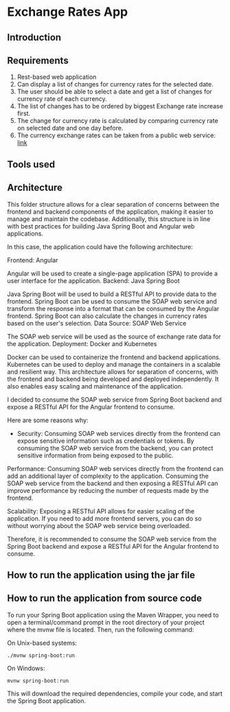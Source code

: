 # Exchange Rates App

## Introduction

## Requirements

1. Rest-based web application
2. Can display a list of changes for currency rates for the selected date.
3. The user should be able to select a date and get a list of changes for currency rate of each currency.
4. The list of changes has to be ordered by biggest Exchange rate increase first.
5. The change for currency rate is calculated by comparing currency rate on selected date and one day before.
6. The currency exchange rates can be taken from a public web service:
   [link](http://www.lb.lt/webservices/ExchangeRates/ExchangeRates.asmx?op=getExchangeRatesByDate)

## Tools used

## Architecture
This folder structure allows for a clear separation of concerns between the frontend and backend components of the application, making it easier to manage and maintain the codebase. Additionally, this structure is in line with best practices for building Java Spring Boot and Angular web applications.

In this case, the application could have the following architecture:

Frontend: Angular

Angular will be used to create a single-page application (SPA) to provide a user interface for the application.
Backend: Java Spring Boot

Java Spring Boot will be used to build a RESTful API to provide data to the frontend.
Spring Boot can be used to consume the SOAP web service and transform the response into a format that can be consumed by the Angular frontend.
Spring Boot can also calculate the changes in currency rates based on the user's selection.
Data Source: SOAP Web Service

The SOAP web service will be used as the source of exchange rate data for the application.
Deployment: Docker and Kubernetes

Docker can be used to containerize the frontend and backend applications.
Kubernetes can be used to deploy and manage the containers in a scalable and resilient way.
This architecture allows for separation of concerns, with the frontend and backend being developed and deployed independently. It also enables easy scaling and maintenance of the application.

I decided to consume the SOAP web service from Spring Boot backend and expose a RESTful API for the Angular frontend to consume.

Here are some reasons why:

- Security: Consuming SOAP web services directly from the frontend can expose sensitive information such as credentials or tokens. By consuming the SOAP web service from the backend, you can protect sensitive information from being exposed to the public.

Performance: Consuming SOAP web services directly from the frontend can add an additional layer of complexity to the application. Consuming the SOAP web service from the backend and then exposing a RESTful API can improve performance by reducing the number of requests made by the frontend.

Scalability: Exposing a RESTful API allows for easier scaling of the application. If you need to add more frontend servers, you can do so without worrying about the SOAP web service being overloaded.

Therefore, it is recommended to consume the SOAP web service from the Spring Boot backend and expose a RESTful API for the Angular frontend to consume.

## How to run the application using the jar file

## How to run the application from source code

To run your Spring Boot application using the Maven Wrapper, you need to open a terminal/command prompt in the root directory of your project where the mvnw file is located. Then, run the following command:

On Unix-based systems:

```shell
./mvnw spring-boot:run
```

On Windows:

```shell
mvnw spring-boot:run
```

This will download the required dependencies, compile your code, and start the Spring Boot application.
